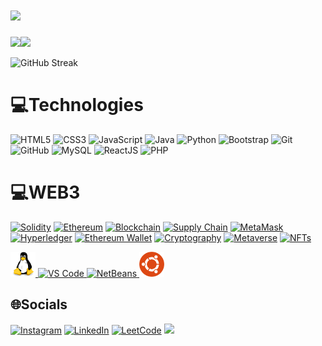 <h1>
  <a href="https://git.io/typing-svg">
<img src="https://readme-typing-svg.herokuapp.com?color=62F7F3&size=25&lines=Welcome+to+My+GitHub+Profile!">   </a>
</h1>

<p align="right">
  <img align="left" src="https://github-readme-stats.vercel.app/api?username=PJDEEPESH&show_icons=true&include_all_commits=true&bg_color=151515&title_color=ffff&text_color=fff9&icon_color=52CB61" />
</p>

<img src="https://github-readme-stats.vercel.app/api/top-langs/?username=PJDEEPESH&bg_color=151515&title_color=ffff&text_color=fff9&layout=compact" />

<br>

![GitHub Streak](http://github-readme-streak-stats.herokuapp.com/?user=PJDEEPESH&theme=dark)

# 💻Technologies
![HTML5](https://img.shields.io/badge/html5-%23E34F26.svg?style=for-the-badge&logo=html5&logoColor=white) ![CSS3](https://img.shields.io/badge/css3-%231572B6.svg?style=for-the-badge&logo=css3&logoColor=white) ![JavaScript](https://img.shields.io/badge/javascript-%23323330.svg?style=for-the-badge&logo=javascript&logoColor=%23F7DF1E) ![Java](https://img.shields.io/badge/java-%23ED8B00.svg?style=for-the-badge&logo=java&logoColor=white) ![Python](https://img.shields.io/badge/python-3670A0?style=for-the-badge&logo=python&logoColor=ffdd54) ![Bootstrap](https://img.shields.io/badge/bootstrap-%23563D7C.svg?style=for-the-badge&logo=bootstrap&logoColor=white) ![Git](https://img.shields.io/badge/git-%23F05033.svg?style=for-the-badge&logo=git&logoColor=white) ![GitHub](https://img.shields.io/badge/github-%23121011.svg?style=for-the-badge&logo=github&logoColor=white) ![MySQL](https://img.shields.io/badge/mysql-%2300f.svg?style=for-the-badge&logo=mysql&logoColor=white) ![ReactJS](https://img.shields.io/badge/react-%2361DAFB.svg?style=for-the-badge&logo=react&logoColor=white) ![PHP](https://img.shields.io/badge/php-%23777BB4.svg?style=for-the-badge&logo=php&logoColor=white) 

# 💻WEB3
[![Solidity](https://img.shields.io/badge/Solidity-%23339933.svg?style=for-the-badge&logo=solidity&logoColor=white)](https://soliditylang.org/) 
[![Ethereum](https://img.shields.io/badge/Ethereum-%23646BD4.svg?style=for-the-badge&logo=ethereum&logoColor=white)](https://ethereum.org/) 
[![Blockchain](https://img.shields.io/badge/Blockchain-%235665A4.svg?style=for-the-badge&logo=blockchain.com&logoColor=white)](https://www.blockchain.com/) 
[![Supply Chain](https://img.shields.io/badge/Supply_Chain-%234BAF4F.svg?style=for-the-badge&logo=supplychain.com&logoColor=white)](https://www.example.com/) 
[![MetaMask](https://img.shields.io/badge/MetaMask-%xF2C94C.svg?style=for-the-badge&logo=metamask&logoColor=white)](https://metamask.io/)
[![Hyperledger](https://img.shields.io/badge/Hyperledger-%x2F313131.svg?style=for-the-badge&logo=hyperledger&logoColor=white)](https://www.hyperledger.org/)
[![Ethereum Wallet](https://img.shields.io/badge/Ethereum_Wallet-%233C3C3D.svg?style=for-the-badge&logo=ethereum&logoColor=white)](https://ethereum.org/)
[![Cryptography](https://img.shields.io/badge/Cryptography-%23121011.svg?style=for-the-badge&logo=cryptography&logoColor=white)](https://en.wikipedia.org/wiki/Cryptography)
[![Metaverse](https://img.shields.io/badge/Metaverse-%23000000.svg?style=for-the-badge)](https://en.wikipedia.org/wiki/Metaverse)
[![NFTs](https://img.shields.io/badge/NFTs-%23FF5733.svg?style=for-the-badge)](https://en.wikipedia.org/wiki/Non-fungible_token)






<a href="https://www.google.com/url?sa=t&source=web&rct=j&opi=89978449&url=https://www.linux.org/&ved=2ahUKEwiG44mDldaFAxUxxzgGHbJ5BFMQFnoECEIQAQ&usg=AOvVaw0OoiTmQ34Do398976duTL0" target="_blank">
  <img height="40" src="https://raw.githubusercontent.com/devicons/devicon/master/icons/linux/linux-original.svg" alt="Linux">
</a>
<a href="https://code.visualstudio.com/" target="_blank">
  <img height="40" src="https://upload.wikimedia.org/wikipedia/commons/thumb/9/9a/Visual_Studio_Code_1.35_icon.svg/1200px-Visual_Studio_Code_1.35_icon.svg.png" alt="VS Code">
</a>
<a href="https://netbeans.apache.org/" target="_blank">
  <img height="40" src="https://logos-download.com/wp-content/uploads/2020/07/NetBeans_Logo.png" alt="NetBeans">
</a>
<img height="40" width="40" src="https://raw.githubusercontent.com/github/explore/80688e429a7d4ef2fca1e82350fe8e3517d3494d/topics/ubuntu/ubuntu.png" alt="Ubuntu">

## 🌐Socials
[![Instagram](https://img.shields.io/badge/Instagram-%23E4405F.svg?logo=Instagram&logoColor=white)](https://www.instagram.com/deepu_deepesh_?igsh=anQ3emZ4ZmNod3cx) 
[![LinkedIn](https://img.shields.io/badge/LinkedIn-%230077B5.svg?logo=linkedin&logoColor=white)](https://www.linkedin.com/in/p-j-deepesh-27546a20b?lipi=urn%3Ali%3Apage%3Ad_flagship3_profile_view_base_contact_details%3BXpO0R2rRQmmlCfNMG7iaAw%3D%3D) 
[![LeetCode](https://img.shields.io/badge/LeetCode-000000?style=for-the-badge&logo=LeetCode&logoColor=#d16c06)](https://leetcode.com/u/PJDeepesh/)
<img src="https://komarev.com/ghpvc/?username=PJDEEPESH" width=160px/>

